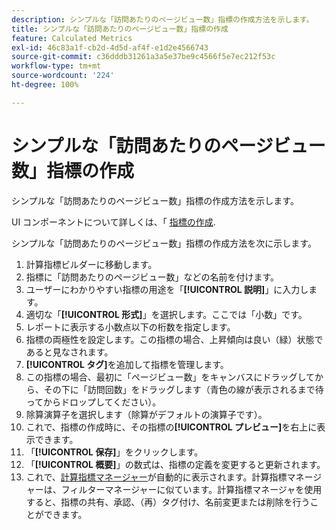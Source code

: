```yaml
---
description: シンプルな「訪問あたりのページビュー数」指標の作成方法を示します。
title: シンプルな「訪問あたりのページビュー数」指標の作成
feature: Calculated Metrics
exl-id: 46c83a1f-cb2d-4d5d-af4f-e1d2e4566743
source-git-commit: c36dddb31261a3a5e37be9c4566f5e7ec212f53c
workflow-type: tm+mt
source-wordcount: '224'
ht-degree: 100%

---
```


# シンプルな「訪問あたりのページビュー数」指標の作成

シンプルな「訪問あたりのページビュー数」指標の作成方法を示します。

UI コンポーネントについて詳しくは、「 [指標の作成](/help/components/calc-metrics/cm-workflow/cm-build-metrics.md).

シンプルな「訪問あたりのページビュー数」指標の作成方法を次に示します。

1. 計算指標ビルダーに移動します。
1. 指標に「訪問あたりのページビュー数」などの名前を付けます。
1. ユーザーにわかりやすい指標の用途を「**[!UICONTROL 説明]**」に入力します。
1. 適切な「**[!UICONTROL 形式]**」を選択します。ここでは「小数」です。
1. レポートに表示する小数点以下の桁数を指定します。
1. 指標の両極性を設定します。この指標の場合、上昇傾向は良い（緑）状態であると見なされます。
1. **[!UICONTROL タグ]**&#x200B;を追加して指標を管理します。
1. この指標の場合、最初に「ページビュー数」をキャンバスにドラッグしてから、その下に「訪問回数」をドラッグします（青色の線が表示されるまで待ってからドロップしてください）。
1. 除算演算子を選択します（除算がデフォルトの演算子です）。
1. これで、指標の作成時に、その指標の&#x200B;**[!UICONTROL プレビュー]**&#x200B;を右上に表示できます。
1. 「**[!UICONTROL 保存]**」をクリックします。
1. 「**[!UICONTROL 概要]**」の数式は、指標の定義を変更すると更新されます。
1. これで、[計算指標マネージャー](/help/components/calc-metrics/cm-workflow/cm-manager.md)が自動的に表示されます。計算指標マネージャーは、フィルターマネージャーに似ています。計算指標マネージャを使用すると、指標の共有、承認、（再）タグ付け、名前変更または削除を行うことができます。
